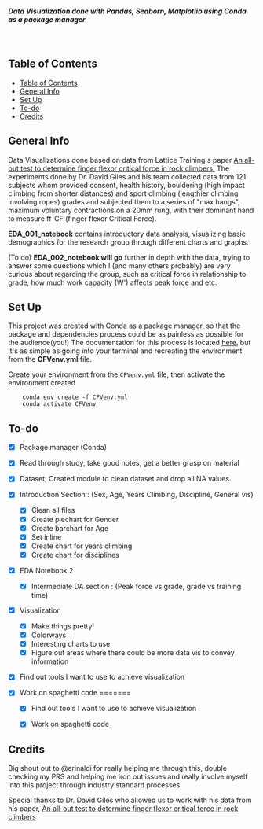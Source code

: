 ##### Data Visualization done with Pandas, Seaborn, Matplotlib using Conda as a package manager

<br>

## Table of Contents 
- [Table of Contents](#table-of-contents)
- [General Info](#general-info)
- [Set Up](#set-up)
- [To-do](#to-do)
- [Credits](#credits)


## General Info 
Data Visualizations done based on data from Lattice Training's paper [An all-out test to determine finger flexor critical force in rock climbers.](https://www.researchgate.net/publication/343601001_An_all-out_test_to_determine_finger_flexor_critical_force_in_rock_climbers) 
The experiments done by Dr. David Giles and his team collected data from 121 subjects whom provided consent, health history, bouldering (high impact climbing from shorter distances) and sport climbing (lengthier climbing involving ropes) grades and subjected them to a series of "max hangs", maximum voluntary contractions on a 20mm rung, with their dominant hand to measure ff-CF (finger flexor Critical Force). 

**EDA_001_notebook** contains introductory data analysis, visualizing basic demographics for the research group through different charts and graphs.

(To do)
**EDA_002_notebook will go** further in depth with the data, trying to answer some questions which I (and many others probably) are very curious about regarding the group, such as critical force in relationship to grade, how much work capacity (W') affects peak force and etc. 


## Set Up
This project was created with Conda as a package manager, so that the package and dependencies process could be as painless as possible for the audience(you!)
The documentation for this process is located [here](https://docs.conda.io/projects/conda/en/latest/user-guide/tasks/manage-environments.html#create-env-from-file), but it's as simple as going into your terminal and recreating the environment from the **CFVenv.yml** file. 


Create your environment from the `CFVenv.yml` file, then activate the environment created
```
    conda env create -f CFVenv.yml
    conda activate CFVenv
```

## To-do
- [x] Package manager (Conda)
- [x] Read through study, take good notes, get a better grasp on material

- [x] Dataset; Created module to clean dataset and drop all NA values.

- [x] Introduction Section : (Sex, Age, Years Climbing, Discipline, General vis)
  - [x] Clean all files
  - [x] Create piechart for Gender
  - [x] Create barchart for Age
  - [x] Set inline
  - [x] Create chart for years climbing
  - [x] Create chart for disciplines

- [x] EDA Notebook 2
  - [x] Intermediate DA section : (Peak force vs grade, grade vs training time)
  
- [x] Visualization
  - [x] Make things pretty! 
  - [x] Colorways
  - [x] Interesting charts to use
  - [x] Figure out areas where there could be more data vis to convey information

- [x] Find out tools I want to use to achieve visualization

- [x] Work on spaghetti code
=======
  - [x] Find out tools I want to use to achieve visualization
  - [x] Work on spaghetti code




## Credits 
Big shout out to @erinaldi for really helping me through this, double checking my PRS and helping me iron out issues and really involve myself into this project through industry standard processes.

Special thanks to Dr. David Giles who allowed us to work with his data from his paper, [An all-out test to determine finger flexor critical force in rock climbers](https://www.researchgate.net/publication/343601001_An_all-out_test_to_determine_finger_flexor_critical_force_in_rock_climbers) 
